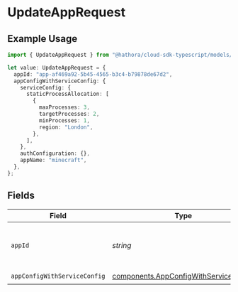 # UpdateAppRequest

## Example Usage

```typescript
import { UpdateAppRequest } from "@hathora/cloud-sdk-typescript/models/operations";

let value: UpdateAppRequest = {
  appId: "app-af469a92-5b45-4565-b3c4-b79878de67d2",
  appConfigWithServiceConfig: {
    serviceConfig: {
      staticProcessAllocation: [
        {
          maxProcesses: 3,
          targetProcesses: 2,
          minProcesses: 1,
          region: "London",
        },
      ],
    },
    authConfiguration: {},
    appName: "minecraft",
  },
};
```

## Fields

| Field                                                                                          | Type                                                                                           | Required                                                                                       | Description                                                                                    | Example                                                                                        |
| ---------------------------------------------------------------------------------------------- | ---------------------------------------------------------------------------------------------- | ---------------------------------------------------------------------------------------------- | ---------------------------------------------------------------------------------------------- | ---------------------------------------------------------------------------------------------- |
| `appId`                                                                                        | *string*                                                                                       | :heavy_minus_sign:                                                                             | N/A                                                                                            | app-af469a92-5b45-4565-b3c4-b79878de67d2                                                       |
| `appConfigWithServiceConfig`                                                                   | [components.AppConfigWithServiceConfig](../../models/components/appconfigwithserviceconfig.md) | :heavy_check_mark:                                                                             | N/A                                                                                            |                                                                                                |